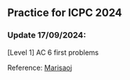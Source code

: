 ## Practice for ICPC 2024

### Update 17/09/2024:
[Level 1] AC 6 first problems 

Reference:
[Marisaoj](https://marisaoj.com/roadmap/)